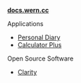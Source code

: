[**docs.wern.cc**](/ "docs.wern.cc")

Applications
 * [Personal Diary](personal-diary/)
 * [Calculator Plus](calculator-plus/)

Open Source Software
 * [Clarity](clarity/)
